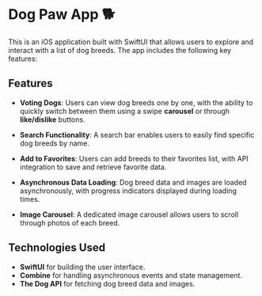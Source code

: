 # Dog Paw App 🐕
This is an iOS application built with SwiftUI that allows users to explore and interact with a list of dog breeds. The app includes the following key features:

## Features
- **Voting Dogs**: Users can view dog breeds one by one, with the ability to quickly switch between them using a swipe **carousel** or through **like/dislike** buttons.
- **Search Functionality**: A search bar enables users to easily find specific dog breeds by name.
- **Add to Favorites**: Users can add breeds to their favorites list, with API integration to save and retrieve favorite data.
  
- **Asynchronous Data Loading**: Dog breed data and images are loaded asynchronously, with progress indicators displayed during loading times.
- **Image Carousel**: A dedicated image carousel allows users to scroll through photos of each breed.

## Technologies Used
- **SwiftUI** for building the user interface.
- **Combine** for handling asynchronous events and state management.
- **The Dog API** for fetching dog breed data and images.
